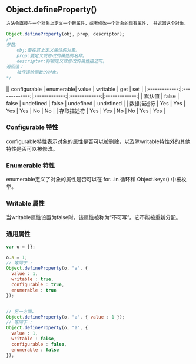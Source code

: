 ## Object.defineProperty() 
```bash
方法会直接在一个对象上定义一个新属性，或者修改一个对象的现有属性， 并返回这个对象。
```
```js
Object.defineProperty(obj, prop, descriptor);
/*
参数:
    obj:要在其上定义属性的对象。
    prop:要定义或修改的属性的名称。
    descriptor:将被定义或修改的属性描述符。
返回值：
    被传递给函数的对象。
*/
``` 
 
|| configurable | enumerable| value | writable | get | set |
|:-------------:|:-------------:|:-------------:|:-------------:|:-------------:|
| 默认值 | false | false | undefined | false | undefined | undefined |
| 数据描述符 | Yes | Yes | Yes | Yes | No | No |
| 存取描述符 | Yes | Yes | No | No | Yes | Yes |

### Configurable 特性
configurable特性表示对象的属性是否可以被删除，以及除writable特性外的其他特性是否可以被修改。

### Enumerable 特性
 enumerable定义了对象的属性是否可以在 for...in 循环和 Object.keys() 中被枚举。

### Writable 属性
当writable属性设置为false时，该属性被称为“不可写”。它不能被重新分配。

### 通用属性
```js
var o = {};

o.a = 1;
// 等同于 :
Object.defineProperty(o, "a", {
  value : 1,
  writable : true,
  configurable : true,
  enumerable : true
});


// 另一方面，
Object.defineProperty(o, "a", { value : 1 });
// 等同于 :
Object.defineProperty(o, "a", {
  value : 1,
  writable : false,
  configurable : false,
  enumerable : false
});
```
